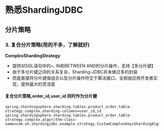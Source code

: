 # 熟悉ShardingJDBC

## 分片策略

### 3. 复合分片策略(用的不多，了解就好)

**ComplexShardingStrategy**

- 提供对SQL语句中的=, IN和BETWEEN AND的分片操作，支持【多分片键】
- 由于多分片键之间的关系复杂，Sharding-JDBC并未做过多的封装
- 而是直接将分片键值组合以及分片操作符交于算法接口，全部由应用开发者实现，提供最大的灵活度


#### 复合分片策略,order_id,user_id 同时作为分片健
```
spring.shardingsphere.sharding.tables.product_order.table-strategy.complex.sharding-columns=user_id,id
spring.shardingsphere.sharding.tables.product_order.table-strategy.complex.algorithm-class-name=com.xh.shardingjdbc.example.strategy.CustomComplexKeysShardingAlgorithm
```